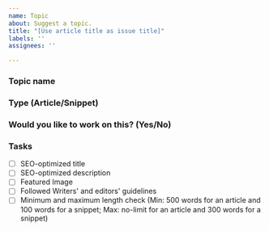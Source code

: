```yaml
---
name: Topic
about: Suggest a topic.
title: "[Use article title as issue title]"
labels: ''
assignees: ''

---
```


### Topic name

### Type (Article/Snippet)

### Would you like to work on this? (Yes/No)

### Tasks 

- [ ] SEO-optimized title
- [ ] SEO-optimized description
- [ ] Featured Image
- [ ] Followed Writers' and editors' guidelines
- [ ] Minimum and maximum length check (Min: 500 words for an article and 100 words for a snippet; Max: no-limit for an article and 300 words for a snippet)
